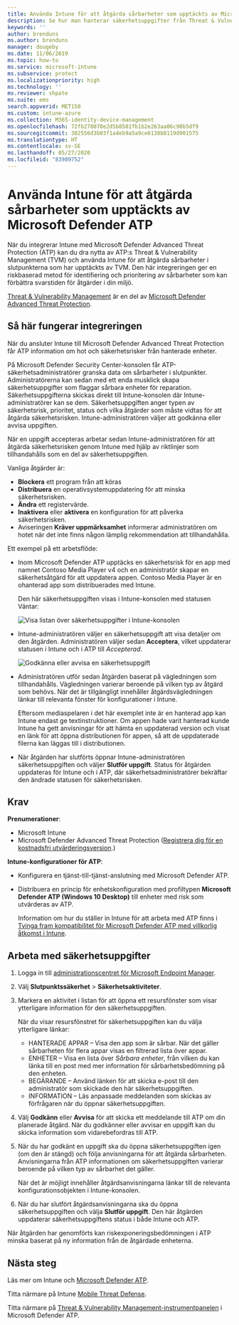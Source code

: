 ```yaml
---
title: Använda Intune för att åtgärda sårbarheter som upptäckts av Microsoft Defender ATP – Azure | Microsoft Docs
description: Se hur man hanterar säkerhetsuppgifter från Threat & Vulnerability Management, en del av Microsoft Defender Advanced Threat Protection (ATP), från Intune-konsolen.
keywords: ''
author: brenduns
ms.author: brenduns
manager: dougeby
ms.date: 11/06/2019
ms.topic: how-to
ms.service: microsoft-intune
ms.subservice: protect
ms.localizationpriority: high
ms.technology: ''
ms.reviewer: shpate
ms.suite: ems
search.appverid: MET150
ms.custom: intune-azure
ms.collection: M365-identity-device-management
ms.openlocfilehash: 72fb278070e2d5b8581fb1b2e263aa06c90b5df9
ms.sourcegitcommit: 302556d3b03f1a4eb9a5a9ce6138b8119d901575
ms.translationtype: HT
ms.contentlocale: sv-SE
ms.lasthandoff: 05/27/2020
ms.locfileid: "83989752"
---
```

# <a name="use-intune-to-remediate-vulnerabilities-identified-by-microsoft-defender-atp"></a>Använda Intune för att åtgärda sårbarheter som upptäckts av Microsoft Defender ATP

När du integrerar Intune med Microsoft Defender Advanced Threat Protection (ATP) kan du dra nytta av ATP:s Threat & Vulnerability Management (TVM) och använda Intune för att åtgärda sårbarheter i slutpunkterna som har upptäckts av TVM. Den här integreringen ger en riskbaserad metod för identifiering och prioritering av sårbarheter som kan förbättra svarstiden för åtgärder i din miljö.

[Threat & Vulnerability Management](https://docs.microsoft.com/windows/security/threat-protection/windows-defender-atp/next-gen-threat-and-vuln-mgt) är en del av [Microsoft Defender Advanced Threat Protection](https://docs.microsoft.com/windows/security/threat-protection/windows-defender-atp/windows-defender-advanced-threat-protection).

## <a name="how-integration-works"></a>Så här fungerar integreringen

När du ansluter Intune till Microsoft Defender Advanced Threat Protection får ATP information om hot och säkerhetsrisker från hanterade enheter.

På Microsoft Defender Security Center-konsolen får ATP-säkerhetsadministratörer granska data om sårbarheter i slutpunkter. Administratörerna kan sedan med ett enda musklick skapa säkerhetsuppgifter som flaggar sårbara enheter för reparation. Säkerhetsuppgifterna skickas direkt till Intune-konsolen där Intune-administratörer kan se dem. Säkerhetsuppgiften anger typen av säkerhetsrisk, prioritet, status och vilka åtgärder som måste vidtas för att åtgärda säkerhetsrisken. Intune-administratören väljer att godkänna eller avvisa uppgiften.

När en uppgift accepteras arbetar sedan Intune-administratören för att åtgärda säkerhetsrisken genom Intune med hjälp av riktlinjer som tillhandahålls som en del av säkerhetsuppgiften.

Vanliga åtgärder är:

- **Blockera** ett program från att köras
- **Distribuera** en operativsystemuppdatering för att minska säkerhetsrisken.
- **Ändra**  ett registervärde.
- **Inaktivera** eller **aktivera** en konfiguration för att påverka säkerhetsrisken.
- Aviseringen **Kräver uppmärksamhet** informerar administratören om hotet när det inte finns någon lämplig rekommendation att tillhandahålla.

Ett exempel på ett arbetsflöde:

- Inom Microsoft Defender ATP upptäcks en säkerhetsrisk för en app med namnet Contoso Media Player v4 och en administratör skapar en säkerhetsåtgärd för att uppdatera appen. Contoso Media Player är en ohanterad app som distribuerades med Intune.

  Den här säkerhetsuppgiften visas i Intune-konsolen med statusen Väntar:

  ![Visa listan över säkerhetsuppgifter i Intune-konsolen](./media/atp-manage-vulnerabilities/temp-security-tasks.png)

- Intune-administratören väljer en säkerhetsuppgift att visa detaljer om den åtgärden.  Administratören väljer sedan **Acceptera**, vilket uppdaterar statusen i Intune och i ATP till *Accepterad*.

  ![Godkänna eller avvisa en säkerhetsuppgift](./media/atp-manage-vulnerabilities/temp-accept-task.png)

- Administratören utför sedan åtgärden baserat på vägledningen som tillhandahålls. Vägledningen varierar beroende på vilken typ av åtgärd som behövs. När det är tillgängligt innehåller åtgärdsvägledningen länkar till relevanta fönster för konfigurationer i Intune.

  Eftersom mediaspelaren i det här exemplet inte är en hanterad app kan Intune endast ge textinstruktioner. Om appen hade varit hanterad kunde Intune ha gett anvisningar för att hämta en uppdaterad version och visat en länk för att öppna distributionen för appen, så att de uppdaterade filerna kan läggas till i distributionen.

- När åtgärden har slutförts öppnar Intune-administratören säkerhetsuppgiften och väljer **Slutför uppgift**.  Status för åtgärden uppdateras för Intune och i ATP, där säkerhetsadministratörer bekräftar den ändrade statusen för säkerhetsrisken.

## <a name="prerequisites"></a>Krav  

**Prenumerationer**:

- Microsoft Intune  
- Microsoft Defender Advanced Threat Protection ([Registrera dig för en kostnadsfri utvärderingsversion](https://www.microsoft.com/WindowsForBusiness/windows-atp?ocid=docs-wdatp-main-abovefoldlink).)

**Intune-konfigurationer för ATP**:

- Konfigurera en tjänst-till-tjänst-anslutning med Microsoft Defender ATP.
- Distribuera en princip för enhetskonfiguration med profiltypen **Microsoft Defender ATP (Windows 10 Desktop)** till enheter med risk som utvärderas av ATP.

  Information om hur du ställer in Intune för att arbeta med ATP finns i [Tvinga fram kompatibilitet för Microsoft Defender ATP med villkorlig åtkomst i Intune](advanced-threat-protection.md#enable-microsoft-defender-atp-in-intune).

## <a name="work-with-security-tasks"></a>Arbeta med säkerhetsuppgifter

1. Logga in till [administrationscentret för Microsoft Endpoint Manager](https://go.microsoft.com/fwlink/?linkid=2109431).

2. Välj **Slutpunktssäkerhet** > **Säkerhetsaktiviteter**.

3. Markera en aktivitet i listan för att öppna ett resursfönster som visar ytterligare information för den säkerhetsuppgiften.

   När du visar resursfönstret för säkerhetsuppgiften kan du välja ytterligare länkar:

   - HANTERADE APPAR – Visa den app som är sårbar. När det gäller sårbarheten för flera appar visas en filtrerad lista över appar.
   - ENHETER – Visa en lista över *Sårbara enheter*, från vilken du kan länka till en post med mer information för sårbarhetsbedömning på den enheten.
   - BEGÄRANDE – Använd länken för att skicka e-post till den administratör som skickade den här säkerhetsuppgiften.
   - INFORMATION – Läs anpassade meddelanden som skickas av förfrågaren när du öppnar säkerhetsuppgiften.

4. Välj **Godkänn** eller **Avvisa** för att skicka ett meddelande till ATP om din planerade åtgärd. När du godkänner eller avvisar en uppgift kan du skicka information som vidarebefordras till ATP.

5. När du har godkänt en uppgift ska du öppna säkerhetsuppgiften igen (om den är stängd) och följa anvisningarna för att åtgärda sårbarheten. Anvisningarna från ATP informationen om säkerhetsuppgiften varierar beroende på vilken typ av sårbarhet det gäller.

   När det är möjligt innehåller åtgärdsanvisningarna länkar till de relevanta konfigurationsobjekten i Intune-konsolen.

6. När du har slutfört åtgärdsanvisningarna ska du öppna säkerhetsuppgiften och välja **Slutför uppgift**.  Den här åtgärden uppdaterar säkerhetsuppgiftens status i både Intune och ATP.

När åtgärden har genomförts kan riskexponeringsbedömningen i ATP minska baserat på ny information från de åtgärdade enheterna.

## <a name="next-steps"></a>Nästa steg
Läs mer om Intune och [Microsoft Defender ATP](advanced-threat-protection.md).

Titta närmare på Intune [Mobile Threat Defense](mobile-threat-defense.md).

Titta närmare på [Threat & Vulnerability Management-instrumentpanelen](https://docs.microsoft.com/windows/security/threat-protection/windows-defender-atp/tvm-dashboard-insights) i Microsoft Defender ATP.

